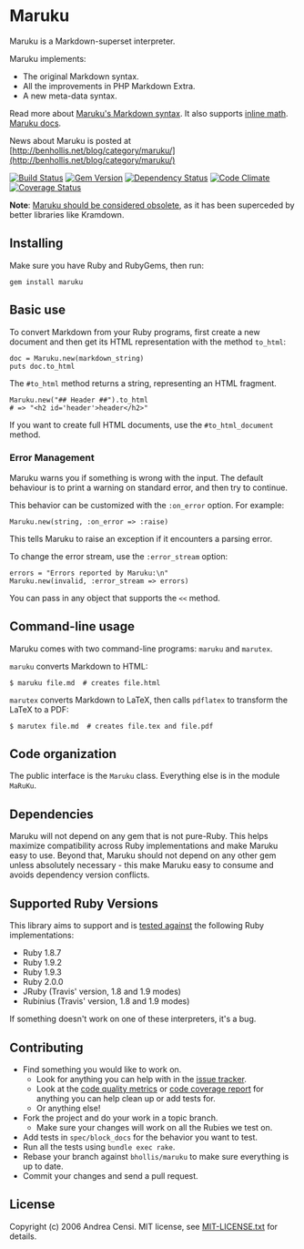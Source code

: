 # Maruku

Maruku is a Markdown-superset interpreter.

Maruku implements:

* The original Markdown syntax.
* All the improvements in PHP Markdown Extra.
* A new meta-data syntax.

Read more about [Maruku's Markdown syntax](https://github.com/bhollis/maruku/blob/master/docs/markdown_syntax.md). It also supports [inline math](https://github.com/bhollis/maruku/blob/master/docs/math.md). [Maruku docs](http://rdoc.info/github/bhollis/maruku/master/).

News about Maruku is posted at [http://benhollis.net/blog/category/maruku/](http://benhollis.net/blog/category/maruku/)

[![Build Status](https://api.travis-ci.org/bhollis/maruku.png?branch=master)][travis]
[![Gem Version](https://fury-badge.herokuapp.com/rb/maruku.png)](http://badge.fury.io/rb/maruku)
[![Dependency Status](https://gemnasium.com/bhollis/maruku.png)](https://gemnasium.com/bhollis/maruku)
[![Code Climate](https://codeclimate.com/github/bhollis/maruku.png)](https://codeclimate.com/github/bhollis/maruku)
[![Coverage Status](https://coveralls.io/repos/bhollis/maruku/badge.png)](https://coveralls.io/r/bhollis/maruku)

**Note**: [Maruku should be considered obsolete](http://benhollis.net/blog/2013/10/20/maruku-is-obsolete/), as it has been superceded by better libraries like Kramdown.

## Installing

Make sure you have Ruby and RubyGems, then run:

    gem install maruku

## Basic use

To convert Markdown from your Ruby programs, first create a new document and then get
its HTML representation with the method `to_html`:

    doc = Maruku.new(markdown_string)
    puts doc.to_html

The `#to_html` method returns a string,
representing an HTML fragment.

    Maruku.new("## Header ##").to_html
    # => "<h2 id='header'>header</h2>"

If you want to create full HTML documents, use the `#to_html_document` method.

### Error Management

Maruku warns you if something is wrong with the input.
The default behaviour is to print a warning on standard error,
and then try to continue.

This behavior can be customized with the `:on_error` option.
For example:

    Maruku.new(string, :on_error => :raise)

This tells Maruku to raise an exception
if it encounters a parsing error.

To change the error stream, use the `:error_stream` option:

    errors = "Errors reported by Maruku:\n"
    Maruku.new(invalid, :error_stream => errors)

You can pass in any object that supports the `<<` method.

## Command-line usage

Maruku comes with two command-line programs: `maruku` and `marutex`.

`maruku` converts Markdown to HTML:

    $ maruku file.md  # creates file.html

`marutex` converts Markdown to LaTeX,
then calls `pdflatex` to transform the LaTeX to a PDF:

    $ marutex file.md  # creates file.tex and file.pdf

## Code organization

The public interface is the `Maruku` class.
Everything else is in the module `MaRuKu`.

## Dependencies

Maruku will not depend on any gem that is not pure-Ruby. This helps maximize compatibility across Ruby implementations and make Maruku easy to use. Beyond that, Maruku should not depend on any other gem unless absolutely necessary - this make Maruku easy to consume and avoids dependency version conflicts.

## Supported Ruby Versions

This library aims to support and is [tested against][travis] the following Ruby
implementations:

* Ruby 1.8.7
* Ruby 1.9.2
* Ruby 1.9.3
* Ruby 2.0.0
* JRuby (Travis' version, 1.8 and 1.9 modes)
* Rubinius (Travis' version, 1.8 and 1.9 modes)

If something doesn't work on one of these interpreters, it's a bug.

## Contributing

* Find something you would like to work on.
  * Look for anything you can help with in the [issue tracker](https://github.com/bhollis/maruku/issues).
  * Look at the [code quality metrics](https://codeclimate.com/github/bhollis/maruku) or [code coverage report](https://coveralls.io/r/bhollis/maruku) for anything you can help clean up or add tests for.
  * Or anything else!
* Fork the project and do your work in a topic branch.
  * Make sure your changes will work on all the Rubies we test on.
* Add tests in `spec/block_docs` for the behavior you want to test.
* Run all the tests using `bundle exec rake`.
* Rebase your branch against `bhollis/maruku` to make sure everything is up to date.
* Commit your changes and send a pull request.

## License

Copyright (c) 2006 Andrea Censi. MIT license, see [MIT-LICENSE.txt] for details.

[MIT-LICENSE.txt]: https://github.com/bhollis/maruku/blob/master/MIT-LICENSE.txt
[travis]: http://travis-ci.org/bhollis/maruku
